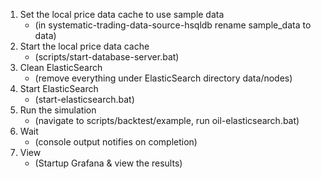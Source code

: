 1. Set the local price data cache to use sample data 
	* (in systematic-trading-data-source-hsqldb rename sample_data to data)
2. Start the local price data cache
	* (scripts/start-database-server.bat)
3. Clean ElasticSearch
	* (remove everything under ElasticSearch directory data/nodes)
4. Start ElasticSearch
	* (start-elasticsearch.bat)
5. Run the simulation
	* (navigate to scripts/backtest/example, run oil-elasticsearch.bat)
6. Wait
	* (console output notifies on completion)
7. View
	* (Startup Grafana & view the results)